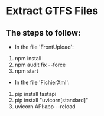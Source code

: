 # Extract GTFS Files
## The steps to follow:
-  In the file 'FrontUpload':
1. npm install
2. npm audit fix --force
3. npm start 

-  In the file 'FichierXml':
1. pip install fastapi
2. pip install "uvicorn[standard]"
3. uvicorn API:app --reload


